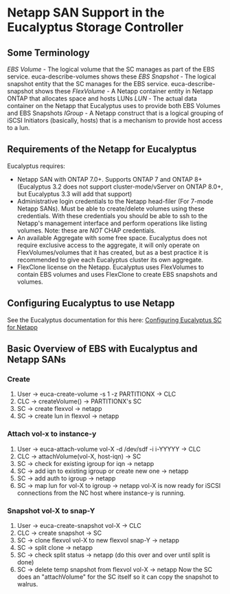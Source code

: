 # Netapp SAN Support in the Eucalyptus Storage Controller

## Some Terminology
_EBS Volume_ - The logical volume that the SC manages as part of the EBS service. euca-describe-volumes shows these
_EBS Snapshot_ - The logical snapshot entity that the SC manages for the EBS service. euca-describe-snapshot shows these
_FlexVolume_ - A Netapp container entity in Netapp ONTAP that allocates space and hosts LUNs
_LUN_ - The actual data container on the Netapp that Eucalyptus uses to provide both EBS Volumes and EBS Snapshots
_IGroup_ - A Netapp construct that is a logical grouping of iSCSI Initiators (basically, hosts) that is a mechanism to provide host access to a lun.

## Requirements of the Netapp for Eucalyptus
Eucalyptus requires:
* Netapp SAN with ONTAP 7.0+. Supports ONTAP 7 and ONTAP 8+ (Eucalyptus 3.2 does not support cluster-mode/vServer on ONTAP 8.0+, but Eucalyptus 3.3 will add that support) 
* Administrative login credentials to the Netapp head-filer (For 7-mode Netapp SANs). Must be able to create/delete volumes using these credentials. With these credentials you should be able to ssh to the Netapp's management interface and perform operations like listing volumes.  Note: these are *NOT* CHAP credentials.
* An available Aggregate with some free space. Eucalyptus does not require exclusive access to the aggregate, it will only operate on FlexVolumes/volumes that it has created, but as a best practice it is recommended to give each Eucalyptus cluster its own aggregate.
* FlexClone license on the Netapp. Eucalyptus uses FlexVolumes to contain EBS volumes and uses FlexClone to create EBS snapshots and volumes.

## Configuring Eucalyptus to use Netapp
See the Eucalyptus documentation for this here: [Configuring Eucalyptus SC for Netapp](http://www.eucalyptus.com/docs/3.2/ig/configure_storage_controller.html#configure_storage_controller)

## Basic Overview of EBS with Eucalyptus and Netapp SANs

### Create
1. User -> euca-create-volume -s 1 -z PARTITIONX -> CLC
2. CLC -> createVolume() -> PARTITIONX's SC
3. SC -> create flexvol -> netapp
4. SC -> create lun in flexvol -> netapp

### Attach vol-x to instance-y
1. User -> euca-attach-volume vol-X -d /dev/sdf -i i-YYYYY -> CLC
2. CLC -> attachVolume(vol-X, host-iqn) -> SC
3. SC -> check for existing igroup for iqn -> netapp
4. SC -> add iqn to existing igroup or create new one -> netapp
5. SC -> add auth to igroup -> netapp
6. SC -> map lun for vol-X to igroup -> netapp
vol-X is now ready for iSCSI connections from the NC host where instance-y is running.

### Snapshot vol-X to snap-Y
1. User -> euca-create-snapshot vol-X -> CLC
2. CLC -> create snapshot -> SC
3. SC -> clone flexvol vol-X to new flexvol snap-Y -> netapp
4. SC -> split clone -> netapp
5. SC -> check split status -> netapp (do this over and over until split is done)
6. SC -> delete temp snapshot from flexvol vol-X -> netapp 
Now the SC does an "attachVolume" for the SC itself so it can copy the snapshot to walrus.